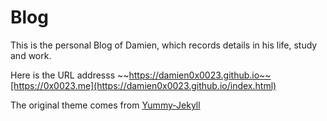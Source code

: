 # Blog

This is the personal Blog of Damien, which records details in his life, study and work.

Here is the URL addresss ~~https://damien0x0023.github.io~~[https://0x0023.me](https://damien0x0023.github.io/index.html)

The original theme comes from [Yummy-Jekyll](https://github.com/DONGChuan/Yummy-Jekyll)
